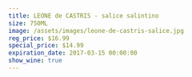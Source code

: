 ```yaml
---
title: LEONE de CASTRIS - salice salintino
size: 750ML
image: /assets/images/leone-de-castris-salice.jpg
reg_price: $16.99
special_price: $14.99
expiration_date: 2017-03-15 00:00:00
show_wine: true
---
```



